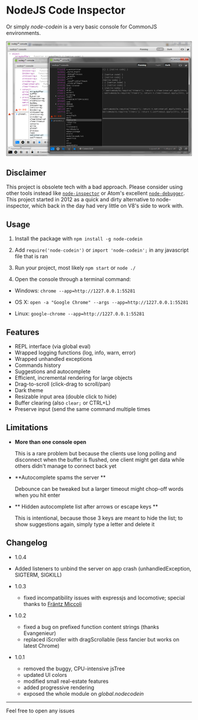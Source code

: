 NodeJS Code Inspector
=====


Or simply *node-codein* is a very basic console for CommonJS environments.

<img src="https://github.com/Silviu-Marian/node-codein/raw/master/src/client/images/screenshot.png" alt="NodeJS Console Object Debug Inspector" />

Disclaimer
---
This project is obsolete tech with a bad approach. Please consider using other tools instead like [`node-inspector`](https://github.com/node-inspector/node-inspector) or Atom's excellent [`node-debugger`](https://atom.io/packages/node-debugger).
This project started in 2012 as a quick and dirty alternative to node-inspector, which back in the day had very little on V8's side to work with.


Usage
----
1. Install the package with `npm install -g node-codein`

2. Add `require('node-codein')` or `import 'node-codein';` in any javascript file that is ran

3. Run your project, most likely `npm start` or `node ./`

4. Open the console through a terminal command:
  - Windows: `chrome --app=http://1227.0.0.1:55281`

  - OS X: `open -a "Google Chrome" --args --app=http://1227.0.0.1:55281`

  - Linux: `google-chrome --app=http://1227.0.0.1:55281`


Features
--
- REPL interface (via global eval)
- Wrapped logging functions (log, info, warn, error)
- Wrapped unhandled exceptions
- Commands history
- Suggestions and autocomplete
- Efficient, incremental rendering for large objects
- Drag-to-scroll (click-drag to scroll/pan)
- Dark theme
- Resizable input area (double click to hide)
- Buffer clearing (also `clear;` or CTRL+L)
- Preserve input (send the same command multiple times


Limitations
--

- **More than one console open**

  This is a rare problem but because the clients use long polling and disconnect when the buffer is flushed, one client might get data while others didn't manage to connect back yet

- **Autocomplete spams the server **

  Debounce can be tweaked but a larger timeout might chop-off words when you hit enter

- ** Hidden autocomplete list after arrows or escape keys **

  This is intentional, because those 3 keys are meant to hide the list; to show suggestions again, simply type a letter and delete it


Changelog
---
-	1.0.4
  - Added listeners to unbind the server on app crash (unhandledException, SIGTERM, SIGKILL)

- 1.0.3
  - fixed incompatibility issues with expressjs and locomotive; special thanks to <a href="http://frantzmiccoli.com/" target="_blank">Fräntz Miccoli</a>

- 1.0.2
  - fixed a bug on prefixed function content strings (thanks Evangenieur)
  - replaced iScroller with dragScrollable (less fancier but works on latest Chrome)

- 1.0.1
  - removed the buggy, CPU-intensive jsTree
  - updated UI colors
  - modified small real-estate features
  - added progressive rendering
  - exposed the whole module on *global.nodecodein*


____

Feel free to open any issues
